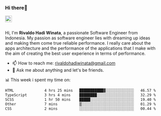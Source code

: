 ### Hi there👋
<a href="https://www.linkedin.com/in/rivaldohadiwinata/">
  <img align="left" alt="Rivaldo's LinkedIN" width="22px" src="https://upload.wikimedia.org/wikipedia/commons/8/81/LinkedIn_icon.svg" />
</a>

<br/>
<br/>

Hi, I'm **Rivaldo Hadi Winata**, a passionate Software Engineer from Indonesia. 
My passion as software engineer lies with dreaming up ideas and making them come true reliable performance. 
I really care about the apps architecture and the performance of the applications that I make with the aim of creating the best user experience in terms of performance.

- 📫 How to reach me: [rivaldohadiwinata@gmail.com](mailto:rivaldohadiwinata@gmail.com)
- 💬 Ask me about anything and let's be friends.

📊 This week i spent my time on:


<!--START_SECTION:waka-->

```txt
HTML              4 hrs 25 mins   ███████████▓░░░░░░░░░░░░░   46.57 %
TypeScript        3 hrs 4 mins    ████████░░░░░░░░░░░░░░░░░   32.29 %
SCSS              1 hr 50 mins    █████░░░░░░░░░░░░░░░░░░░░   19.40 %
Other             7 mins          ▒░░░░░░░░░░░░░░░░░░░░░░░░   01.29 %
CSS               2 mins          ░░░░░░░░░░░░░░░░░░░░░░░░░   00.44 %
```

<!--END_SECTION:waka-->


<!--- 🔭 I’m currently working on Parnas FMS Project -->

<!--
**rivaldotjioe/rivaldotjioe** is a ✨ _special_ ✨ repository because its `README.md` (this file) appears on your GitHub profile.

Here are some ideas to get you started:

- 🔭 I’m currently working on ...
- 🌱 I’m currently learning ...
- 👯 I’m looking to collaborate on ...
- 🤔 I’m looking for help with ...
- 💬 Ask me about ...
- 📫 How to reach me: ...
- 😄 Pronouns: ...
- ⚡ Fun fact: ...
-->
